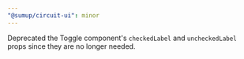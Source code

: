 ```yaml
---
"@sumup/circuit-ui": minor
---
```


Deprecated the Toggle component's `checkedLabel` and `uncheckedLabel` props since they are no longer needed.
